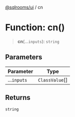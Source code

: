 [@sqlrooms/ui](../index.md) / cn

# Function: cn()

> **cn**(...`inputs`): `string`

## Parameters

| Parameter | Type |
| ------ | ------ |
| ...`inputs` | `ClassValue`[] |

## Returns

`string`
